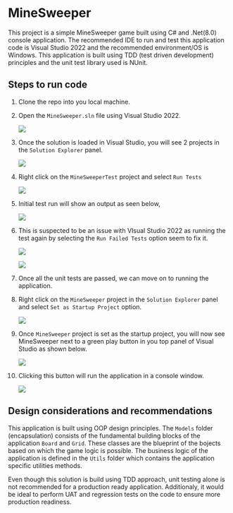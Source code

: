 # MineSweeper

This project is a simple MineSweeper game built using C# and .Net(8.0) console application. The recommended IDE to run and test this application code is Visual Studio 2022 and the recommended environment/OS is Windows. This application is built using TDD (test driven development) principles and the unit test library used is NUnit.

## Steps to run code

1. Clone the repo into you local machine.
2. Open the `MineSweeper.sln` file using Visual Studio 2022.

   ![](assets/20240721_214524_image.png)
3. Once the solution is loaded in Visual Studio, you will see 2 projects in the `Solution Explorer` panel.

   ![](assets/20240721_214748_image.png)
4. Right click on the `MineSweeperTest` project and select `Run Tests`

   ![](assets/20240721_215028_image.png)
5. Initial test run will show an output as seen below,

   ![](assets/20240721_215154_image.png)
6. This is suspected to be an issue with VIsual Studio 2022 as running the test again by selecting the `Run Failed Tests` option seem to fix it.

   ![](assets/20240721_215328_image.png)

   ![](assets/20240721_215408_image.png)
7. Once all the unit tests are passed, we can move on to running the application.
8. Right click on the `MineSweeper` project in the `Solution Explorer` panel and select `Set as Startup Project` option.

   ![](assets/20240721_215815_image.png)
9. Once `MineSweeper` project is set as the startup project, you will now see MineSweeper next to a green play button in you top panel of Visual Studio as shown below.

   ![](assets/20240721_220005_image.png)
10. Clicking this button will run the application in a console window.

    ![](assets/20240721_220059_image.png)

## Design considerations and recommendations

This application is built using OOP design principles. The `Models` folder (encapsulation) consists of the fundamental building blocks of the application `Board` and `Grid`. These classes are the blueprint of the bojects based on which the game logic is possible. The business logic of the application is defined in the `Utils` folder which contains the application specific utilities methods.

Even though this solution is build using TDD approach, unit testing alone is not recommended for a production ready application. Additionaly, it would be ideal to perform UAT and regression tests on the code to ensure more production readiness.
